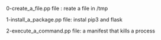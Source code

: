 0-create_a_file.pp file : reate a file in /tmp

1-install_a_package.pp file: instal pip3 and flask

2-execute_a_command.pp file: a manifest that kills a process